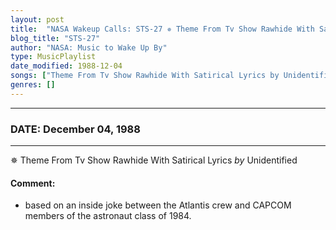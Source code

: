 ```yaml
---
layout: post
title:  "NASA Wakeup Calls: STS-27 ✵ Theme From Tv Show Rawhide With Satirical Lyrics by Unidentified ⊹ December 04, 1988"
blog_title: "STS-27"
author: "NASA: Music to Wake Up By"
type: MusicPlaylist
date_modified: 1988-12-04
songs: ["Theme From Tv Show Rawhide With Satirical Lyrics by Unidentified"]
genres: []
---
```


----
### DATE: December 04, 1988
----
✵ Theme From Tv Show Rawhide With Satirical Lyrics *by* Unidentified  

#### Comment:
* based on an inside joke between the Atlantis crew and CAPCOM members of the astronaut class of 1984.



<br/>
<center>
	<a target="_blank"
	   href="https://twitter.com/intent/tweet?hashtags=Space,NASA,Playlist,NASAWakeupCalls,SpaceProgram&text=🚀 {{ page.author}}, {{ page.title }}. {{ site.url }}{{ page.url }}&via=nasawakeupcalls"><i class="fab fa-twitter" title="Tweet this page" alt="Tweet this page" style="font-size: 1.3em;"></i></a>
	&nbsp; 	<i class="fas fa-user-astronaut" style="font-size: 1.5em;"></i> &nbsp;
    <a id="custom_amazon_link"
       type="amzn" search="#"
       category="popular music">
    <i class="fab fa-amazon" style="font-size: 1.3em;"></i></a>
</center>

<!-- Randomly resolve an individual entry from a song array -->
<script src="/assets/javascript/seedrandom.min.js"></script>
<script>
  var wake_me_up = ["Theme From Tv Show Rawhide With Satirical Lyrics by Unidentified"];
  var prng = new Math.seedrandom();
  function randomSong() {
    song = wake_me_up[Math.floor(Math.random() * wake_me_up.length)];
    var amazon_link = document.getElementById("custom_amazon_link");
    amazon_link.setAttribute("search", song);
  }
  window.onload = randomSong();
</script>
